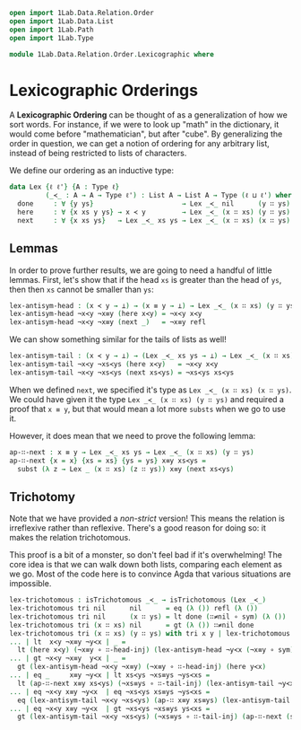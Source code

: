 ```agda
open import 1Lab.Data.Relation.Order
open import 1Lab.Data.List
open import 1Lab.Path
open import 1Lab.Type

module 1Lab.Data.Relation.Order.Lexicographic where
```

# Lexicographic Orderings

A **Lexicographic Ordering** can be thought of as a generalization of
how we sort words.  For instance, if we were to look up "math" in the
dictionary, it would come before "mathematician", but after "cube". By
generalizing the order in question, we can get a notion of ordering for
any arbitrary list, instead of being restricted to lists of characters.

We define our ordering as an inductive type:

```agda
data Lex {ℓ ℓ'} {A : Type ℓ}
         (_≺_ : A → A → Type ℓ') : List A → List A → Type (ℓ ⊔ ℓ') where
  done     : ∀ {y ys}                      → Lex _≺_ nil      (y ∷ ys)
  here     : ∀ {x xs y ys} → x ≺ y         → Lex _≺_ (x ∷ xs) (y ∷ ys)
  next     : ∀ {x xs ys}   → Lex _≺_ xs ys → Lex _≺_ (x ∷ xs) (x ∷ ys)
```


<!--
```agda
private
  variable
    ℓ ℓ'  : Level
    A     : Type ℓ
    _≺_   : A → A → Type ℓ'
    x y   : A
    xs ys : List A
```
-->

## Lemmas

In order to prove further results, we are going to need a handful of little lemmas.
First, let's show that if the head `xs` is greater than the head of `ys`, then
then `xs` cannot be smaller than `ys`:

```agda
lex-antisym-head : (x ≺ y → ⊥) → (x ≡ y → ⊥) → Lex _≺_ (x ∷ xs) (y ∷ ys) → ⊥
lex-antisym-head ¬x≺y ¬x≡y (here x≺y) = ¬x≺y x≺y
lex-antisym-head ¬x≺y ¬x≡y (next _)   = ¬x≡y refl
```

We can show something similar for the tails of lists as well!

```agda
lex-antisym-tail : (x ≺ y → ⊥) → (Lex _≺_ xs ys → ⊥) → Lex _≺_ (x ∷ xs) (y ∷ ys) → ⊥
lex-antisym-tail ¬x≺y ¬xs≺ys (here x≺y)   = ¬x≺y x≺y
lex-antisym-tail ¬x≺y ¬xs≺ys (next xs≺ys) = ¬xs≺ys xs≺ys
```

When we defined `next`, we specified it's type as `Lex _≺_ (x ∷ xs) (x ∷ ys)`.
We could have given it the type `Lex _≺_ (x ∷ xs) (y ∷ ys)` and required a proof
that `x ≡ y`, but that would mean a lot more `substs` when we go to use it.

However, it does mean that we need to prove the following lemma:

```agda
ap-∷-next : x ≡ y → Lex _≺_ xs ys → Lex _≺_ (x ∷ xs) (y ∷ ys)
ap-∷-next {x = x} {xs = xs} {ys = ys} x≡y xs≺ys =
  subst (λ z → Lex _ (x ∷ xs) (z ∷ ys)) x≡y (next xs≺ys)
```

## Trichotomy

Note that we have provided a _non-strict_ version! This means the
relation is irreflexive rather than reflexive. There's a good reason for
doing so: it makes the relation trichotomous.

This proof is a bit of a monster, so don't feel bad if it's
overwhelming! The core idea is that we can walk down both lists,
comparing each element as we go. Most of the code here is to convince
Agda that various situations are impossible.

```agda
lex-trichotomous : isTrichotomous _≺_ → isTrichotomous (Lex _≺_)
lex-trichotomous tri nil      nil      = eq (λ ()) refl (λ ())
lex-trichotomous tri nil      (x ∷ ys) = lt done (∷≠nil ∘ sym) (λ ())
lex-trichotomous tri (x ∷ xs) nil      = gt (λ ()) ∷≠nil done
lex-trichotomous tri (x ∷ xs) (y ∷ ys) with tri x y | lex-trichotomous tri xs ys
... | lt  x≺y ¬x≡y ¬y≺x | _ =
  lt (here x≺y) (¬x≡y ∘ ∷-head-inj) (lex-antisym-head ¬y≺x (¬x≡y ∘ sym))
... | gt ¬x≺y ¬x≡y  y≺x | _ =
  gt (lex-antisym-head ¬x≺y ¬x≡y) (¬x≡y ∘ ∷-head-inj) (here y≺x)
... | eq _     x≡y ¬y≺x | lt xs≺ys ¬xs≡ys ¬ys≺xs =
  lt (ap-∷-next x≡y xs≺ys) (¬xs≡ys ∘ ∷-tail-inj) (lex-antisym-tail ¬y≺x ¬ys≺xs)
... | eq ¬x≺y x≡y ¬y≺x  | eq ¬xs≺ys xs≡ys ¬ys≺xs =
  eq (lex-antisym-tail ¬x≺y ¬xs≺ys) (ap-∷ x≡y xs≡ys) (lex-antisym-tail ¬y≺x ¬ys≺xs)
... | eq ¬x≺y x≡y ¬y≺x  | gt ¬xs≺ys ¬xs≡ys ys≺xs =
  gt (lex-antisym-tail ¬x≺y ¬xs≺ys) (¬xs≡ys ∘ ∷-tail-inj) (ap-∷-next (sym x≡y) ys≺xs)
```
